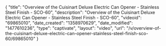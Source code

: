 {
    "title": "Overview of the Cuisinart Deluxe Electric Can Opener - Stainless Steel Finish - SCO-60",
    "description": "Overview of the Cuisinart Deluxe Electric Can Opener - Stainless Steel Finish - SCO-60",
    "videoid": "69865010",
    "date_created": "1358970629",
    "date_modified": "1477610236",
    "type": "captivate",
    "layout": "video",
    "url": "\/v\/overview-of-the-cuisinart-deluxe-electric-can-opener-stainless-steel-finish-sco-60\/69865010"
}